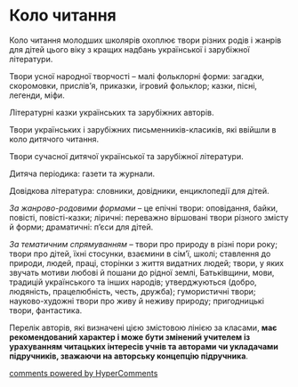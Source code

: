 <div id="hypercomments_widget" class="js-hypercomments-widget invisible"></div>

Коло читання 
=============================================

Коло читання молодших школярів охоплює твори різних родів і жанрів для дітей цього віку з кращих надбань української і зарубіжної літератури.

Твори усної народної творчості – малі фольклорні форми: загадки, скоромовки, прислів’я, приказки, ігровий фольклор; казки, пісні, легенди, міфи.

Літературні казки українських та зарубіжних авторів.

Твори українських і зарубіжних письменників-класиків, які ввійшли в коло дитячого читання.

Твори сучасної дитячої української та зарубіжної літератури.

Дитяча періодика: газети та журнали.

Довідкова література: словники, довідники, енциклопедії для дітей.

*За жанрово-родовими формами* – це епічні твори: оповідання, байки, повісті, повісті-казки; ліричні: переважно віршовані твори різного змісту й форми; драматичні: п’єси для дітей.

*За тематичним спрямуванням* – твори про природу в різні пори року; твори про дітей, їхні стосунки, взаємини в сім’ї, школі; ставлення до природи, людей, праці, сторінки з життя видатних людей; твори, у яких звучать мотиви любові й пошани до рідної землі, Батьківщини, мови, традицій українського та інших народів; утверджуються (добро, людяність, працелюбність, честь, дружба); гумористичні твори; науково-художні твори про живу й неживу природу; пригодницькі твори, фантастика.

Перелік авторів, які визначені цією змістовою лінією за класами, **має рекомендований характер і може бути змінений учителем із урахуванням читацьких інтересів учнів та авторами чи укладачами підручників, зважаючи на авторську концепцію підручника**.



<div class="js-hypercomments-container">
<a href="http://hypercomments.com" class="hc-link" title="comments widget">comments powered by HyperComments</a>
</div>